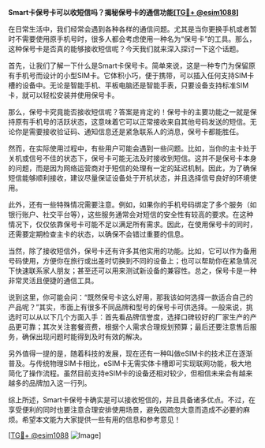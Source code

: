 **Smart卡保号卡可以收短信吗？揭秘保号卡的通信功能[[TG💪+ @esim1088](https://t.me/s/esim1088)]**

在日常生活中，我们经常会遇到各种各样的通信问题。尤其是当你更换手机或者暂时不需要使用原手机号时，很多人都会考虑使用一种名为“保号卡”的工具。那么，这种保号卡是否真的能够接收短信呢？今天我们就来深入探讨一下这个话题。

首先，让我们了解一下什么是Smart卡保号卡。简单来说，这是一种专门为保留原有手机号而设计的小型SIM卡。它体积小巧，便于携带，可以插入任何支持SIM卡槽的设备中。无论是智能手机、平板电脑还是智能手表，只要设备支持标准SIM卡，就可以轻松安装并使用保号卡。

那么，保号卡究竟能否接收短信呢？答案是肯定的！保号卡的主要功能之一就是保持原有手机号的活跃状态，这意味着它可以正常接收来自其他号码发送的短信。无论你是需要接收验证码、通知信息还是紧急联系人的消息，保号卡都能胜任。

然而，在实际使用过程中，有些用户可能会遇到一些问题。比如，当你的主卡处于关机或信号不佳的状态下，保号卡可能无法及时接收到短信。这并不是保号卡本身的问题，而是因为网络运营商对于短信的处理有一定的延迟机制。因此，为了确保短信能够顺利接收，建议尽量保证设备处于开机状态，并且选择信号良好的环境使用。

此外，还有一些特殊情况需要注意。例如，如果你的手机号码绑定了多个服务（如银行账户、社交平台等），这些服务通常会对短信的安全性有较高的要求。在这种情况下，仅仅依靠保号卡可能不足以满足所有需求。因此，在使用保号卡的同时，还需要定期检查主卡的状态，以确保不会错过重要的信息。

当然，除了接收短信外，保号卡还有许多其他实用的功能。比如，它可以作为备用号码使用，方便你在旅行或出差时切换到不同的设备上；也可以帮助你在紧急情况下快速联系家人朋友；甚至还可以用来测试新设备的兼容性。总之，保号卡是一种非常灵活且便捷的通信工具。

说到这里，你可能会问：“既然保号卡这么好用，那我该如何选择一款适合自己的产品呢？”其实，市面上有很多不同品牌和型号的保号卡可供选择。一般来说，挑选时可以从以下几个方面入手：首先看品牌信誉度，选择口碑较好的厂家生产的产品更可靠；其次关注套餐资费，根据个人需求合理规划预算；最后还要注意售后服务，确保出现问题时能得到及时有效的解决。

另外值得一提的是，随着科技的发展，现在还有一种叫做eSIM卡的技术正在逐渐普及。与传统物理SIM卡相比，eSIM卡无需实体卡槽即可实现联网功能，极大地简化了操作流程。虽然目前支持eSIM卡的设备还相对较少，但相信未来会有越来越多的品牌加入这一行列。

综上所述，Smart卡保号卡确实是可以接收短信的，并且具备诸多优点。不过，在享受便利的同时也要注意合理安排使用场景，避免因疏忽大意而造成不必要的麻烦。希望本文能为大家提供一些有用的信息和参考意见！

[[TG💪+ @esim1088](https://t.me/s/esim1088) ![Image](https://i.postimg.cc/4NQfJmqS/Snipaste-2025-05-13-00-14-12.png)]